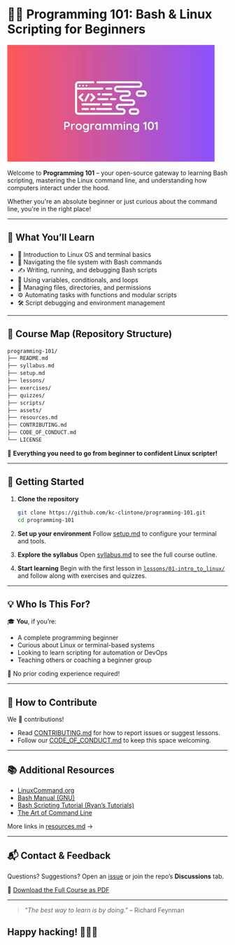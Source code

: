 
# 🧑‍💻 Programming 101: Bash & Linux Scripting for Beginners

![Course Banner](assets/images/banner.png)

Welcome to **Programming 101** – your open-source gateway to learning Bash scripting, mastering the Linux command line, and understanding how computers interact under the hood.

Whether you're an absolute beginner or just curious about the command line, you're in the right place!

---

## 🚀 What You’ll Learn

- 🐧 Introduction to Linux OS and terminal basics
- 🧭 Navigating the file system with Bash commands
- ✍️ Writing, running, and debugging Bash scripts
- 🔁 Using variables, conditionals, and loops
- 📂 Managing files, directories, and permissions
- ⚙️ Automating tasks with functions and modular scripts
- 🛠️ Script debugging and environment management

---

## 🧭 Course Map (Repository Structure)

```bash
programming-101/
├── README.md
├── syllabus.md
├── setup.md
├── lessons/
├── exercises/
├── quizzes/
├── scripts/
├── assets/
├── resources.md
├── CONTRIBUTING.md
├── CODE_OF_CONDUCT.md
└── LICENSE
````

🧠 **Everything you need to go from beginner to confident Linux scripter!**

---

## 📝 Getting Started

1. **Clone the repository**

   ```bash
   git clone https://github.com/kc-clintone/programming-101.git
   cd programming-101
   ```

2. **Set up your environment**
   Follow [setup.md](setup.md) to configure your terminal and tools.

3. **Explore the syllabus**
   Open [syllabus.md](syllabus.md) to see the full course outline.

4. **Start learning**
   Begin with the first lesson in [`lessons/01-intro_to_linux/`](docs/lessons/01-intro_to_linux/what_is_linux.md) and follow along with exercises and quizzes.

---

## 💡 Who Is This For?

🎓 **You**, if you’re:

* A complete programming beginner
* Curious about Linux or terminal-based systems
* Looking to learn scripting for automation or DevOps
* Teaching others or coaching a beginner group

🧯 No prior coding experience required!

---

## 🤝 How to Contribute

We 💖 contributions!

* Read [CONTRIBUTING.md](CONTRIBUTING.md) for how to report issues or suggest lessons.
* Follow our [CODE\_OF\_CONDUCT.md](CODE_OF_CONDUCT.md) to keep this space welcoming.

---

## 📚 Additional Resources

* [LinuxCommand.org](https://linuxcommand.org/)
* [Bash Manual (GNU)](https://www.gnu.org/software/bash/manual/)
* [Bash Scripting Tutorial (Ryan’s Tutorials)](https://ryanstutorials.net/bash-scripting-tutorial/)
* [The Art of Command Line](https://github.com/jlevy/the-art-of-command-line)

More links in [resources.md](resources.md) →

---

## 📬 Contact & Feedback

Questions? Suggestions?
Open an [issue](https://github.com/kc-clintone/programming-101/issues) or join the repo’s **Discussions** tab.

📄 [Download the Full Course as PDF](assets/pdf/index.pdf)

---

> *"The best way to learn is by doing."* – Richard Feynman

## Happy hacking! 🧑‍💻💥

